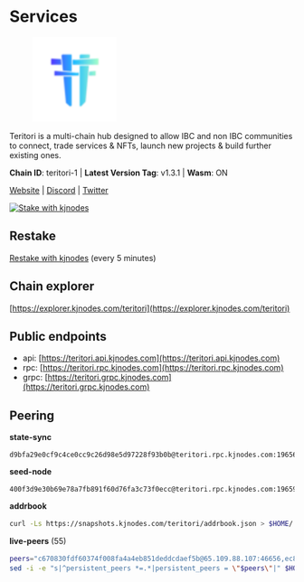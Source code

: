 # Services

<figure><img src="https://raw.githubusercontent.com/kj89/cosmos-images/main/logos/teritori.png" width="150" alt=""><figcaption></figcaption></figure>

Teritori is a multi-chain hub designed to allow IBC and non IBC communities  to connect, trade services & NFTs, launch new projects & build further existing ones.

**Chain ID**: teritori-1 | **Latest Version Tag**: v1.3.1 | **Wasm**: ON

[Website](https://teritori.com) | [Discord](https://discord.gg/teritori) | [Twitter](https://twitter.com/TeritoriNetwork)

[![Stake with kjnodes](https://i.ibb.co/cr44Q8j/button-stake-with-kjnodes.png)](https://restake.app/teritori/torivaloper184ln03hkpt75uhrrr26f66kvcqvf4yn4nc2xjm)

## Restake

[Restake with kjnodes](https://restake.app/teritori/torivaloper184ln03hkpt75uhrrr26f66kvcqvf4yn4nc2xjm) (every 5 minutes)
## Chain explorer
[https://explorer.kjnodes.com/teritori](https://explorer.kjnodes.com/teritori)

## Public endpoints

* api: [https://teritori.api.kjnodes.com](https://teritori.api.kjnodes.com)
* rpc: [https://teritori.rpc.kjnodes.com](https://teritori.rpc.kjnodes.com)
* grpc: [https://teritori.grpc.kjnodes.com](https://teritori.grpc.kjnodes.com)

## Peering

**state-sync**

```text
d9bfa29e0cf9c4ce0cc9c26d98e5d97228f93b0b@teritori.rpc.kjnodes.com:19656
```

**seed-node**

```text
400f3d9e30b69e78a7fb891f60d76fa3c73f0ecc@teritori.rpc.kjnodes.com:19659
```

**addrbook**
```bash
curl -Ls https://snapshots.kjnodes.com/teritori/addrbook.json > $HOME/.teritorid/config/addrbook.json
```

**live-peers** (55)
```bash
peers="c670830fdf60374f008fa4a4eb851deddcdaef5b@65.109.88.107:46656,ec8608f6c529a15b7a0aa9a4b40151a08dc32fe4@65.109.65.221:26796,15e9e6356b6208943482b2a69cc8375b4e1b77e4@95.216.220.113:26656,89757803f40da51678451735445ad40d5b15e059@134.65.192.221:26656,b212d5740b2e11e54f56b072dc13b6134650cfb5@134.65.192.81:26656,4991cc04c48f96dec265464d5cf276e16f6b302c@31.156.88.34:26656,46b7ae20e3cc4264076a91c3601f3894a021a80d@65.108.6.45:36656,106490318e51355bc6d72e7941a0080f8b8256b9@185.16.39.14:26656,722b63e6c65628b929f22013dcbcde980210cb44@176.9.127.54:26656,e726816f42831689eab9378d5d577f1d06d25716@176.9.188.21:26656,63c28f10976800fd783930067d3d3a4eef358b28@173.215.85.171:20070,526d8c7c44f59be9a39d7463c576b68c0db23174@65.108.234.23:15956,41caa4106f68977e3a5123e56f57934a2d34a1c1@185.16.38.210:27166,b336b83d9bab0b8cf96a3833efcbc196fab63fdd@212.95.51.215:36656,920f32f409bbb18b641cdc9513545e2e016c2c62@142.132.203.60:26656,669470aba9778ccccd07127115dcdc30e141d7ae@65.108.232.248:33656,ad347ea1ec920d12ccda2341348bcc89687739ef@88.99.164.158:38026,48980875839186e08e12ebf0d9a2803b45206833@65.109.92.241:38026,406fc7fe86ba396cb7fc8616c546f21a1d3c51cd@89.58.57.158:26656,6ef7a8bc7a3cc0856594f12570e8f2282a099dcf@65.109.93.152:26796,e1b058e5cfa2b836ddaa496b10911da62dcf182e@138.201.8.248:26656,6046cec27c36f0a7596cb9fa9f2c5decbd4e87cb@151.115.53.172:26656,12101148702a99298a971b310286e64bc7bb6135@65.109.23.182:38026,35de81a10ed992e427e6eb1d0d9ec3622d0f37fe@193.70.47.90:15956,6fd88e2143e6d4ba02a7f745565120df18e84699@109.236.80.46:26656,14740e6faf16ab85a98ff5911241bb4b926b9c08@65.109.85.170:52656,ec4126b26336cd61b335345df4ff2a3fbb79338a@65.109.92.240:20026,3594b73f909a9c4b87cfe6a361ef8b2b51124dd5@65.109.69.59:15956,2b4f46e601fb4ede2a0c98976337e3afdaa50dac@65.108.238.102:15956,5a98d637a16b16bf425a4a785c9d11a7d1e5b8a0@65.21.131.215:26736,0b27217386756577e1eadf00c4169dc8f041e522@51.210.7.219:26656,0e189bbc6db606a14950a0e59641b798a255c3c8@65.109.37.154:3000,28e699a203996117d5b66fe0ed686a608d8d8c3a@95.211.196.113:26656,8ac41af54dfd91c41de71cde222a55670f2f405d@141.95.65.73:15956,82ebb17ddac20928fb8107201dad9f5aea7f9132@198.244.200.3:26656,c12c1ed98ab1f24266980c1f05ed0ca8812ca7aa@95.217.192.230:16656,78815c81331c114cd508dae3a012f0d3e5e2b966@185.119.118.117:3000,2aab2f1c2c9b2a74c05ff53107f53b9b5cf75e6c@195.189.96.121:51656,3178ac8fffd269325500c95679d58d5e8ec61746@198.244.213.94:22956,d40face481bc00a617d9a29c39be412a776e28c2@116.202.36.240:10656,d956d6180e96c62315a777b1a3ed8f1ebf873e80@38.242.232.202:29656,4b04b3d164dc6dd5bb555a7a106a8d314f30516f@65.21.136.170:53656,6085c32b26fb1baa4b16b426f5d56f2fff81cfc7@135.181.165.246:26656,a57b53a46e6f473b42a6db6e0c0f216b1611efcb@65.108.240.52:26656,370bf5f5b9ce655403d05753c355798288c1f120@89.245.24.65:23356,c6f9573f0b5b7f986ec121e584465f2c6cd53de3@51.159.0.207:36656,5ab6437f73fe71f392d53566e037aa91087530ac@139.144.67.202:26656,593b8319d1d4b1958e7daba8c3bbb56795cb59ba@146.59.81.92:51656,358f13bd95d91517053a58f4d30205842672837f@104.37.187.214:60656,1e08fefb7e8851490d40e804df76d1ac33cb1f0a@38.146.3.175:15956,7cd5a57fb2194297952f62b2632c04d8e1222485@65.108.226.58:26656,ebc272824924ea1a27ea3183dd0b9ba713494f83@95.214.52.139:27166,623720576706fab7cf29e6a37aed39b9852d68f0@65.109.69.154:36656,d9bfa29e0cf9c4ce0cc9c26d98e5d97228f93b0b@65.109.88.38:19656,856c165de82fbd0489df9ec6ffaa0958c620e073@198.244.179.127:26656"
sed -i -e "s|^persistent_peers *=.*|persistent_peers = \"$peers\"|" $HOME/.teritorid/config/config.toml
```
